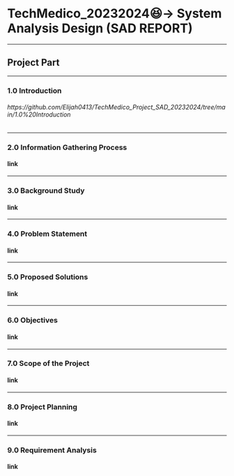 # TechMedico_20232024😆-> System Analysis Design (SAD REPORT)

<hr>

## Project Part

<hr>

### 1.0 Introduction
<h6> https://github.com/Elijah0413/TechMedico_Project_SAD_20232024/tree/main/1.0%20Introduction</h6>

<hr>

### 2.0 Information Gathering Process
#### link 

<hr>

### 3.0 Background Study
#### link

<hr>

### 4.0 Problem Statement
#### link

<hr>

### 5.0 Proposed Solutions
#### link

<hr>

### 6.0 Objectives
#### link

<hr>

### 7.0 Scope of the Project
#### link

<hr>

### 8.0 Project Planning
#### link

<hr>

### 9.0 Requirement Analysis
#### link

<!--

## Report file
<header>
 <details>
 <summary><h2> 🔍 Project 1 and project 2 Overview</h2>
  <h3><p> <img align="left" width="50%" src="https://i.ytimg.com/vi/6KHsNPQYb30/maxresdefault.jpg" /> </p>
 </h3></summary>
  <h4> [Newsletter](https://github.com/Elijah0413/tis-technology-and-info-system/blob/main/assignment/assignment4/ASSIGNMENT%203%20INDUSTRY%20VISIT%20HUAWEIPETRONAS%20GROUP%202%20(1).pdf)</h4>
<p></p>
 </details>
  <h3><p> <img align="left" width="50%" src="https://i.ytimg.com/vi/6KHsNPQYb30/maxresdefault.jpg " /> </p>

  -->
